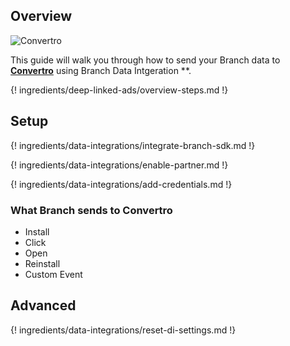 ## Overview

![Convertro](https://s3.amazonaws.com/platform_static_files/adnetwork_logos/convertro.png)

This guide will walk you through how to send your Branch data to **[Convertro](https://www.convertro.com/)** using Branch Data Intgeration **.

{! ingredients/deep-linked-ads/overview-steps.md !}

## Setup

{! ingredients/data-integrations/integrate-branch-sdk.md !}

{! ingredients/data-integrations/enable-partner.md !}

{! ingredients/data-integrations/add-credentials.md !}

### What Branch sends to Convertro

* Install
* Click
* Open
* Reinstall
* Custom Event 

## Advanced

{! ingredients/data-integrations/reset-di-settings.md !}
